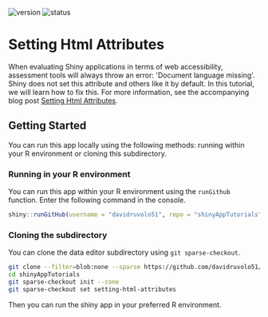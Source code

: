 <!-- badges: start -->
![version](https://img.shields.io/badge/dynamic/json?color=2d7ddd&label=version&query=version&url=https%3A%2F%2Fraw.githubusercontent.com%2Fdavidruvolo51%2FshinyAppTutorials%2Fmain%2Fsetting-html-attributes%2Fpackage.json)
![status](https://img.shields.io/badge/dynamic/json?color=success&label=status&query=status&url=https%3A%2F%2Fraw.githubusercontent.com%2Fdavidruvolo51%2FshinyAppTutorials%2Fmain%2Fsetting-html-attributes%2Fpackage.json)
<!-- badges: end -->

# Setting Html Attributes

When evaluating Shiny applications in terms of web accessibility, assessment tools will always throw an error: 'Document language missing'. Shiny does not set this attribute and others like it by default. In this tutorial, we will learn how to fix this. For more information, see the accompanying blog post [Setting Html Attributes](https://davidruvolo51.github.io/shinytutorials/tutorials/setting-html-attributes/).

## Getting Started

You can run this app locally using the following methods: running within your R environment or cloning this subdirectory.

### Running in your R environment

You can run this app within your R environment using the `runGithub` function. Enter the following command in the console.

```r
shiny::runGitHub(username = "davidruvolo51", repo = "shinyAppTutorials", subdir = "setting-html-attributes")
```

### Cloning the subdirectory

You can clone the data editor subdirectory using `git sparse-checkout`.

```bash
git clone --filter=blob:none --sparse https://github.com/davidruvolo51/shinyAppTutorials
cd shinyAppTutorials
git sparse-checkout init --cone
git sparse-checkout set setting-html-attributes
```

Then you can run the shiny app in your preferred R environment.

